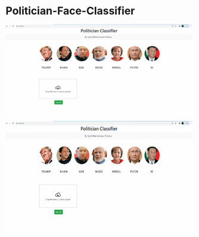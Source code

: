 # Politician-Face-Classifier
 ![PROJECT UI SNAPSHOT](https://github.com/SyedMuhammadHamza/Politician-Face-Classifier/blob/main/UI_Snapshot.gif)
 <img src="https://github.com/SyedMuhammadHamza/Politician-Face-Classifier/blob/main/UI_Snapshot.gif" width="550" height="300"/>
